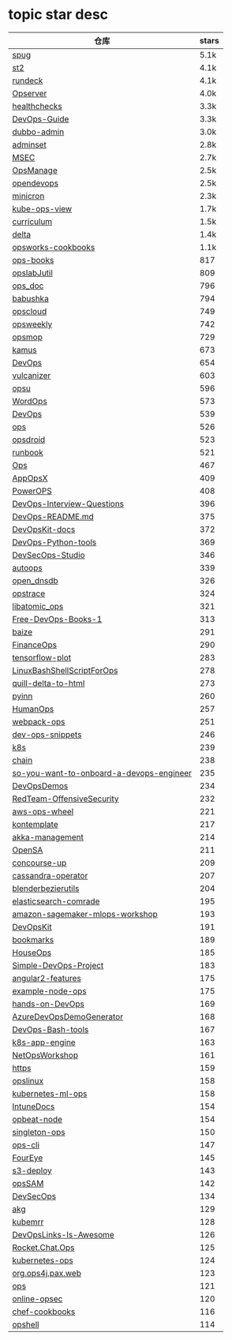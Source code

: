 # topic star desc 




|  仓库   | stars  | 
|-----|-------| 
|[spug](https://github.com/openspug/spug.git)|5.1k|
|[st2](https://github.com/StackStorm/st2.git)|4.1k|
|[rundeck](https://github.com/rundeck/rundeck.git)|4.1k|
|[Opserver](https://github.com/opserver/Opserver.git)|4.0k|
|[healthchecks](https://github.com/healthchecks/healthchecks.git)|3.3k|
|[DevOps-Guide](https://github.com/Tikam02/DevOps-Guide.git)|3.3k|
|[dubbo-admin](https://github.com/apache/dubbo-admin.git)|3.0k|
|[adminset](https://github.com/guhongze/adminset.git)|2.8k|
|[MSEC](https://github.com/Tencent/MSEC.git)|2.7k|
|[OpsManage](https://github.com/welliamcao/OpsManage.git)|2.5k|
|[opendevops](https://github.com/opendevops-cn/opendevops.git)|2.5k|
|[minicron](https://github.com/jamesrwhite/minicron.git)|2.3k|
|[kube-ops-view](https://github.com/hjacobs/kube-ops-view.git)|1.7k|
|[curriculum](https://github.com/opsschool/curriculum.git)|1.5k|
|[delta](https://github.com/Delta-ML/delta.git)|1.4k|
|[opsworks-cookbooks](https://github.com/aws/opsworks-cookbooks.git)|1.1k|
|[ops-books](https://github.com/stack72/ops-books.git)|817|
|[opslabJutil](https://github.com/0opslab/opslabJutil.git)|809|
|[ops_doc](https://github.com/liquanzhou/ops_doc.git)|796|
|[babushka](https://github.com/benhoskings/babushka.git)|794|
|[opscloud](https://github.com/ixrjog/opscloud.git)|749|
|[opsweekly](https://github.com/etsy/opsweekly.git)|742|
|[opsmop](https://github.com/opsmop/opsmop.git)|729|
|[kamus](https://github.com/Soluto/kamus.git)|673|
|[DevOps](https://github.com/AliyunContainerService/DevOps.git)|654|
|[vulcanizer](https://github.com/github/vulcanizer.git)|603|
|[opsu](https://github.com/itdelatrisu/opsu.git)|596|
|[WordOps](https://github.com/WordOps/WordOps.git)|573|
|[DevOps](https://github.com/YoLoveLife/DevOps.git)|539|
|[ops](https://github.com/nanovms/ops.git)|526|
|[opsdroid](https://github.com/opsdroid/opsdroid.git)|523|
|[runbook](https://github.com/braintree/runbook.git)|521|
|[Ops](https://github.com/pythonzm/Ops.git)|467|
|[AppOpsX](https://github.com/8enet/AppOpsX.git)|409|
|[PowerOPS](https://github.com/fdiskyou/PowerOPS.git)|408|
|[DevOps-Interview-Questions](https://github.com/DNXLabs/DevOps-Interview-Questions.git)|396|
|[DevOps-README.md](https://github.com/chris-short/DevOps-README.md.git)|375|
|[DevOpsKit-docs](https://github.com/azsk/DevOpsKit-docs.git)|372|
|[DevOps-Python-tools](https://github.com/HariSekhon/DevOps-Python-tools.git)|369|
|[DevSecOps-Studio](https://github.com/hysnsec/DevSecOps-Studio.git)|346|
|[autoops](https://github.com/hequan2017/autoops.git)|339|
|[open_dnsdb](https://github.com/qunarcorp/open_dnsdb.git)|326|
|[opstrace](https://github.com/opstrace/opstrace.git)|324|
|[libatomic_ops](https://github.com/ivmai/libatomic_ops.git)|321|
|[Free-DevOps-Books-1](https://github.com/nkatre/Free-DevOps-Books-1.git)|313|
|[baize](https://github.com/zutianbiao/baize.git)|291|
|[FinanceOps](https://github.com/Hvass-Labs/FinanceOps.git)|290|
|[tensorflow-plot](https://github.com/wookayin/tensorflow-plot.git)|283|
|[LinuxBashShellScriptForOps](https://github.com/DingGuodong/LinuxBashShellScriptForOps.git)|278|
|[quill-delta-to-html](https://github.com/nozer/quill-delta-to-html.git)|273|
|[pyinn](https://github.com/szagoruyko/pyinn.git)|260|
|[HumanOps](https://github.com/HumanOps/HumanOps.git)|257|
|[webpack-ops](https://github.com/CatSnake11/webpack-ops.git)|251|
|[dev-ops-snippets](https://github.com/rabidgremlin/dev-ops-snippets.git)|246|
|[k8s](https://github.com/Thakurvaibhav/k8s.git)|239|
|[chain](https://github.com/hequan2017/chain.git)|238|
|[so-you-want-to-onboard-a-devops-engineer](https://github.com/actionjack/so-you-want-to-onboard-a-devops-engineer.git)|235|
|[DevOpsDemos](https://github.com/ValaxyTech/DevOpsDemos.git)|234|
|[RedTeam-OffensiveSecurity](https://github.com/bigb0sss/RedTeam-OffensiveSecurity.git)|232|
|[aws-ops-wheel](https://github.com/aws/aws-ops-wheel.git)|221|
|[kontemplate](https://github.com/tazjin/kontemplate.git)|217|
|[akka-management](https://github.com/akka/akka-management.git)|214|
|[OpenSA](https://github.com/leoiceo/OpenSA.git)|211|
|[concourse-up](https://github.com/EngineerBetter/concourse-up.git)|209|
|[cassandra-operator](https://github.com/instaclustr/cassandra-operator.git)|207|
|[blenderbezierutils](https://github.com/Shriinivas/blenderbezierutils.git)|204|
|[elasticsearch-comrade](https://github.com/moshe/elasticsearch-comrade.git)|195|
|[amazon-sagemaker-mlops-workshop](https://github.com/awslabs/amazon-sagemaker-mlops-workshop.git)|193|
|[DevOpsKit](https://github.com/azsk/DevOpsKit.git)|191|
|[bookmarks](https://github.com/MorganGeek/bookmarks.git)|189|
|[HouseOps](https://github.com/HouseOps/HouseOps.git)|185|
|[Simple-DevOps-Project](https://github.com/yankils/Simple-DevOps-Project.git)|183|
|[angular2-features](https://github.com/chsakell/angular2-features.git)|175|
|[example-node-ops](https://github.com/schleyfox/example-node-ops.git)|175|
|[hands-on-DevOps](https://github.com/nemonik/hands-on-DevOps.git)|169|
|[AzureDevOpsDemoGenerator](https://github.com/microsoft/AzureDevOpsDemoGenerator.git)|168|
|[DevOps-Bash-tools](https://github.com/HariSekhon/DevOps-Bash-tools.git)|167|
|[k8s-app-engine](https://github.com/Aptomi/k8s-app-engine.git)|163|
|[NetOpsWorkshop](https://github.com/ipspace/NetOpsWorkshop.git)|161|
|[https](https://github.com/18F/https.git)|159|
|[opslinux](https://github.com/Lancger/opslinux.git)|158|
|[kubernetes-ml-ops](https://github.com/AlexIoannides/kubernetes-ml-ops.git)|158|
|[IntuneDocs](https://github.com/MicrosoftDocs/IntuneDocs.git)|154|
|[opbeat-node](https://github.com/opbeat/opbeat-node.git)|154|
|[singleton-ops](https://github.com/fthomas/singleton-ops.git)|150|
|[ops-cli](https://github.com/adobe/ops-cli.git)|147|
|[FourEye](https://github.com/lengjibo/FourEye.git)|145|
|[s3-deploy](https://github.com/import-io/s3-deploy.git)|143|
|[opsSAM](https://github.com/MorningSong/opsSAM.git)|142|
|[DevSecOps](https://github.com/hahwul/DevSecOps.git)|134|
|[akg](https://github.com/mindspore-ai/akg.git)|129|
|[kubemrr](https://github.com/mkokho/kubemrr.git)|128|
|[DevOpsLinks-Is-Awesome](https://github.com/eon01/DevOpsLinks-Is-Awesome.git)|126|
|[Rocket.Chat.Ops](https://github.com/RocketChat/Rocket.Chat.Ops.git)|125|
|[kubernetes-ops](https://github.com/ManagedKube/kubernetes-ops.git)|124|
|[org.ops4j.pax.web](https://github.com/ops4j/org.ops4j.pax.web.git)|123|
|[ops](https://github.com/feiskyer/ops.git)|121|
|[online-opsec](https://github.com/devbret/online-opsec.git)|120|
|[chef-cookbooks](https://github.com/rcbops/chef-cookbooks.git)|116|
|[opshell](https://github.com/ricktbaker/opshell.git)|114|
